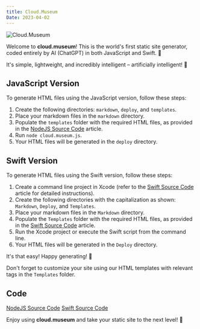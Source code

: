 ```yaml
---
title: Cloud.Museum
Date: 2023-04-02
---
```


![Cloud.Museum](/public/cover.png)

Welcome to **cloud.museum**! This is the world's first static site generator, coded entirely by AI (ChatGPT) in both JavaScript and Swift. 🤖

It's simple, lightweight, and incredibly intelligent – artificially intelligent! 🧠

## JavaScript Version

To generate HTML files using the JavaScript version, follow these steps:

1. Create the following directories: `markdown`, `deploy`, and `templates`.
2. Place your markdown files in the `markdown` directory.
3. Populate the `templates` folder with the required HTML files, as provided in the [NodeJS Source Code](/source-code-nodejs/) article.
4. Run `node cloud.museum.js`.
5. Your HTML files will be generated in the `deploy` directory.

## Swift Version

To generate HTML files using the Swift version, follow these steps:

1. Create a command line project in Xcode (refer to the [Swift Source Code](/source-code-swift-version/) article for detailed instructions).
2. Create the following directories with the capitalization as shown: `Markdown`, `Deploy`, and `Templates`.
3. Place your markdown files in the `Markdown` directory.
4. Populate the `Templates` folder with the required HTML files, as provided in the [Swift Source Code](/source-code-swift-version/) article.
5. Run the Xcode project or execute the Swift script from the command line.
6. Your HTML files will be generated in the `Deploy` directory.

It's that easy! Happy generating! 🚀

Don't forget to customize your site using our HTML templates with relevant tags in the `Templates` folder.

## Code

[NodeJS Source Code](/source-code-nodejs/)
[Swift Source Code](/source-code-swift-version/)

Enjoy using **cloud.museum** and take your static site to the next level! 🌟



